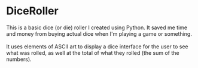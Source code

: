 # DiceRoller
This is a basic dice (or die) roller I created using Python. It saved me time and money from buying actual dice when I'm playing a game or something. <br><br>
It uses elements of ASCII art to display a dice interface for the user to see what was rolled, as well at the total of what they rolled (the sum of the numbers). 

